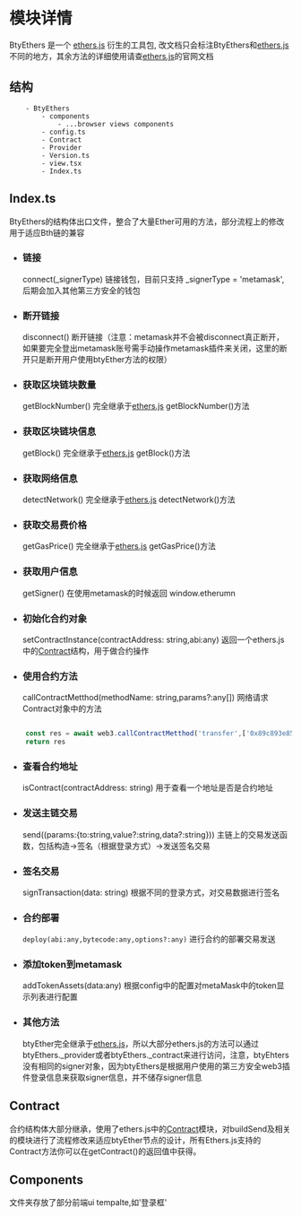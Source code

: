# 模块详情
BtyEthers 是一个 [ethers.js](https://docs.ethers.io/v5/) 衍生的工具包, 改文档只会标注BtyEthers和[ethers.js](https://docs.ethers.io/v5/)不同的地方，其余方法的详细使用请查[ethers.js](https://docs.ethers.io/v5/)的官网文档

## 结构
```dotnetcli
    - BtyEthers
        - components
            - ...browser views components
        - config.ts
        - Contract
        - Provider
        - Version.ts
        - view.tsx
        - Index.ts
```
## Index.ts
BtyEthers的结构体出口文件，整合了大量Ether可用的方法，部分流程上的修改用于适应Bth链的兼容

- ### 链接
    connect(_signerType)
    链接钱包，目前只支持 _signerType = 'metamask',后期会加入其他第三方安全的钱包

- ### 断开链接
    disconnect()
    断开链接（注意：metamask并不会被disconnect真正断开，如果要完全登出metamask账号需手动操作metamask插件来关闭，这里的断开只是断开用户使用btyEther方法的权限）


- ### 获取区块链块数量
    getBlockNumber()
    完全继承于[ethers.js](https://docs.ethers.io/v5/) getBlockNumber()方法

- ### 获取区块链块信息
    getBlock()
    完全继承于[ethers.js](https://docs.ethers.io/v5/) getBlock()方法
- ### 获取网络信息
    detectNetwork()
    完全继承于[ethers.js](https://docs.ethers.io/v5/) detectNetwork()方法
- ### 获取交易费价格
    getGasPrice()
    完全继承于[ethers.js](https://docs.ethers.io/v5/) getGasPrice()方法

- ### 获取用户信息
    getSigner()
    在使用metamask的时候返回 window.etherumn

- ### 初始化合约对象
    setContractInstance(contractAddress: string,abi:any)
    返回一个ethers.js中的[Contract](https://docs.ethers.io/v5/api/contract/)结构，用于做合约操作

- ### 使用合约方法
    callContractMetthod(methodName: string,params?:any[])
    网络请求Contract对象中的方法
```ts

    const res = await web3.callContractMetthod('transfer',['0x89c893e850cff3d531f4c477112F052a536E4843',14442223])
    return res

```
- ### 查看合约地址
    isContract(contractAddress: string)
    用于查看一个地址是否是合约地址

- ### 发送主链交易 
    send((params:{to:string,value?:string,data?:string}))
    主链上的交易发送函数，包括构造->签名（根据登录方式）->发送签名交易

- ### 签名交易
    signTransaction(data: string)
    根据不同的登录方式，对交易数据进行签名

- ### 合约部署
    `deploy(abi:any,bytecode:any,options?:any)`
    进行合约的部署交易发送

- ### 添加token到metamask
    addTokenAssets(data:any)
    根据config中的配置对metaMask中的token显示列表进行配置 

- ### 其他方法
    btyEther完全继承于[ethers.js](https://docs.ethers.io/v5/)，所以大部分ethers.js的方法可以通过btyEthers._provider或者btyEthers._contract来进行访问，注意，btyEhters没有相同的signer对象，因为btyEthers是根据用户使用的第三方安全web3插件登录信息来获取signer信息，并不储存signer信息

## Contract
合约结构体大部分继承，使用了ethers.js中的[Contract](https://docs.ethers.io/v5/api/contract/)模块，对buildSend及相关的模块进行了流程修改来适应btyEther节点的设计，所有Ethers.js支持的Contract方法你可以在getContract()的返回值中获得。


## Components
文件夹存放了部分前端ui tempalte,如’登录框'